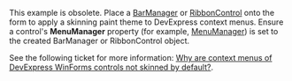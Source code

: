This example is obsolete. Place a [BarManager](https://docs.devexpress.com/WindowsForms/DevExpress.XtraBars.BarManager) or [RibbonControl](https://docs.devexpress.com/WindowsForms/DevExpress.XtraBars.Ribbon.RibbonControl) onto the form to apply a skinning paint theme to DevExpress context menus.
Ensure a control's **MenuManager** property (for example, [MenuManager](https://docs.devexpress.com/WindowsForms/DevExpress.XtraEditors.Container.EditorContainer.MenuManager)) is set to the created BarManager or RibbonControl object.

See the following ticket for more information: [Why are context menus of DevExpress WinForms controls not skinned by default?](https://www.devexpress.com/Support/Center/p/K18257).